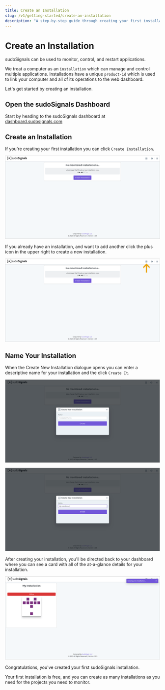 ```yaml
---
title: Create an Installation
slug: /v1/getting-started/create-an-installation
description: "A step-by-step guide through creating your first installation"
---
```


# Create an Installation


sudoSignals can be used to monitor, control, and restart applications. 

We treat a computer as an `installation` which can manage and control multiple applications. Installations have a unique `product-id` which is used to link your computer and all of its operations to the web dashboard. 

Let's get started by creating an installation. 

## Open the sudoSignals Dashboard

Start by heading to the sudoSignals dashboard at [dashboard.sudosignals.com](https://dashboard.sudosignals.com/)

## Create an Installation

If you're creating your first installation you can click `Create Installation`. 

![Create Installation 001](/img/create-installation/create-installation-001.png)

If you already have an installation, and want to add another click the plus icon in the upper right to create a new installation.

![Create Installation 002](/img/create-installation/create-installation-002.png)

## Name Your Installation

When the Create New Installation dialogue opens you can enter a descriptive name for your installation and the click `Create It`.

![Create Installation 003](/img/create-installation/create-installation-003.png)

![Create Installation 004](/img/create-installation/create-installation-004.png)

After creating your installation, you'll be directed back to your dashboard where you can see a card with all of the at-a-glance details for your installation.

![Create Installation 004](/img/create-installation/create-installation-005.png)

Congratulations, you've created your first sudoSignals installation.  

Your first installation is free, and you can create as many installations as you need for the projects you need to monitor.